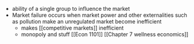 - ability of a single group to influence the market
- Market failure occurs when market power and other externalities such as pollution make an unregulated market become inefficient
	- makes [[competitive markets]] inefficient
	- monopoly and stuff
[[Econ 1101]] [[Chapter 7 wellness economics]]